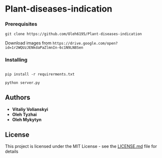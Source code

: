 # Plant-diseases-indication




### Prerequisites


```
git clone https://github.com/Oleh6195/Plant-diseases-indication
```
Download images from ``` https://drive.google.com/open?id=1r2WQUzJENkdaPaZlmnIn-6c1N9LN8Sen ```

### Installing

```

pip install -r requirerments.txt

python server.py
```




## Authors

* **Vitaliy Volianskyi**
* **Oleh Tyzhai**
* **Oleh Mykytyn**

## License

This project is licensed under the MIT License - see the [LICENSE.md](LICENSE.md) file for details

